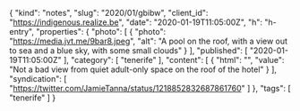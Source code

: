 {
  "kind": "notes",
  "slug": "2020/01/gbibw",
  "client_id": "https://indigenous.realize.be",
  "date": "2020-01-19T11:05:00Z",
  "h": "h-entry",
  "properties": {
    "photo": [
      {
        "photo": "https://media.jvt.me/9bar8.jpeg",
        "alt": "A pool on the roof, with a view out to sea and a blue sky, with some small clouds"
      }
    ],
    "published": [
      "2020-01-19T11:05:00Z"
    ],
    "category": [
      "tenerife"
    ],
    "content": [
      {
        "html": "",
        "value": "Not a bad view from quiet adult-only space on the roof of the hotel"
      }
    ],
    "syndication": [
      "https://twitter.com/JamieTanna/status/1218852832687861760"
    ]
  },
  "tags": [
    "tenerife"
  ]
}
